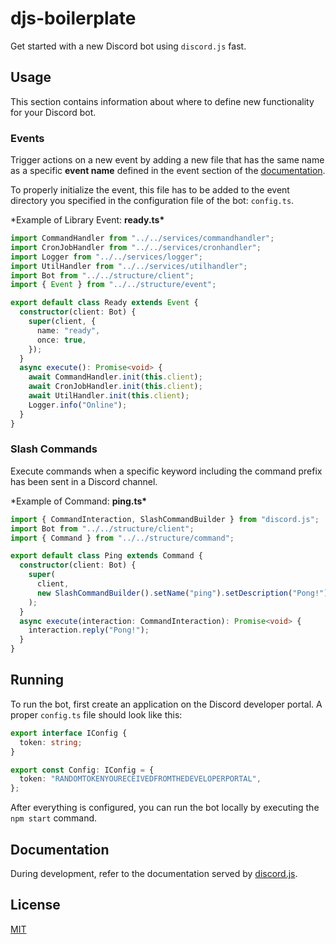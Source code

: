 # djs-boilerplate

Get started with a new Discord bot using `discord.js` fast.

## Usage

This section contains information about where to define new functionality for your Discord bot.

### Events

Trigger actions on a new event by adding a new file that has the same name as a specific **event name** defined in the event section of the [documentation](https://discord.js.org/#/docs/main/stable/class/Client).

To properly initialize the event, this file has to be added to the event directory you specified in the configuration file of the bot: `config.ts`.

\*Example of Library Event: **ready.ts\***

```typescript
import CommandHandler from "../../services/commandhandler";
import CronJobHandler from "../../services/cronhandler";
import Logger from "../../services/logger";
import UtilHandler from "../../services/utilhandler";
import Bot from "../../structure/client";
import { Event } from "../../structure/event";

export default class Ready extends Event {
  constructor(client: Bot) {
    super(client, {
      name: "ready",
      once: true,
    });
  }
  async execute(): Promise<void> {
    await CommandHandler.init(this.client);
    await CronJobHandler.init(this.client);
    await UtilHandler.init(this.client);
    Logger.info("Online");
  }
}
```

### Slash Commands

Execute commands when a specific keyword including the command prefix has been sent in a Discord channel.

\*Example of Command: **ping.ts\***

```typescript
import { CommandInteraction, SlashCommandBuilder } from "discord.js";
import Bot from "../../structure/client";
import { Command } from "../../structure/command";

export default class Ping extends Command {
  constructor(client: Bot) {
    super(
      client,
      new SlashCommandBuilder().setName("ping").setDescription("Pong!").toJSON()
    );
  }
  async execute(interaction: CommandInteraction): Promise<void> {
    interaction.reply("Pong!");
  }
}
```

## Running

To run the bot, first create an application on the Discord developer portal.
A proper `config.ts` file should look like this:

```typescript
export interface IConfig {
  token: string;
}

export const Config: IConfig = {
  token: "RANDOMTOKENYOURECEIVEDFROMTHEDEVELOPERPORTAL",
};
```

After everything is configured, you can run the bot locally by executing the `npm start` command.

## Documentation

During development, refer to the documentation served by [discord.js](https://discord.js.org/#/docs/main/stable/general/welcome).

## License

[MIT](LICENSE)
